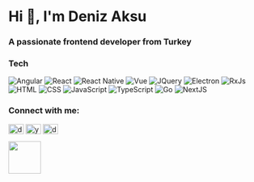 # Hi 👋, I'm Deniz Aksu
### A passionate frontend developer from Turkey

### Tech
<div class="flex flex-wrap"><img class="m-0 h-5" src="https://img.shields.io/badge/-angular-05122A?style=flat&amp;logo=angular&amp;logoColor=red" alt="Angular">&nbsp;<img class="m-0 h-5" src="https://img.shields.io/badge/-react-05122A?style=flat&amp;logo=react" alt="React">&nbsp;<img class="m-0 h-5" src="https://img.shields.io/badge/-react native-05122A?style=flat&amp;logo=react" alt="React Native">&nbsp;<img class="m-0 h-5" src="https://img.shields.io/badge/-vue-05122A?style=flat&amp;logo=vue.js" alt="Vue">&nbsp;<img class="m-0 h-5" src="https://img.shields.io/badge/-jquery-05122A?style=flat&amp;logo=jquery&amp;logoColor=0769AD" alt="JQuery">&nbsp;<img class="m-0 h-5" src="https://img.shields.io/badge/-electron-05122A?style=flat&amp;logo=electron" alt="Electron">&nbsp;<img class="m-0 h-5" src="https://img.shields.io/badge/-rxjs-05122A?style=flat&amp;logo=reactivex&amp;logoColor=B7178C" alt="RxJs">&nbsp;<img class="m-0 h-5" src="https://img.shields.io/badge/-html-05122A?style=flat&amp;logo=html5&amp;logoColor=E34F26" alt="HTML">&nbsp;<img class="m-0 h-5" src="https://img.shields.io/badge/-css-05122A?style=flat&amp;logo=css3&amp;logoColor=1572B6" alt="CSS">&nbsp;<img class="m-0 h-5" src="https://img.shields.io/badge/-javascript-05122A?style=flat&amp;logo=javascript" alt="JavaScript">&nbsp;<img class="m-0 h-5" src="https://img.shields.io/badge/-typescript-05122A?style=flat&amp;logo=typescript" alt="TypeScript">&nbsp;<img class="m-0 h-5" src="https://img.shields.io/badge/-go-05122A?style=flat&amp;logo=go" alt="Go">&nbsp;<img class="m-0 h-5" src="https://img.shields.io/badge/-nextjs-05122A?style=flat&amp;logo=next.js" alt="NextJS">&nbsp;</div>

### Connect with me:
<p align="left">
<a href="https://dev.to/denizyoldas" target="blank"><img align="center" src="https://raw.githubusercontent.com/rahuldkjain/github-profile-readme-generator/master/src/images/icons/Social/devto.svg" alt="denizyoldas" height="20" width="30" /></a>
<a href="https://twitter.com/yoldasaksu" target="blank"><img align="center" src="https://raw.githubusercontent.com/rahuldkjain/github-profile-readme-generator/master/src/images/icons/Social/twitter.svg" alt="yoldasaksu" height="20" width="30" /></a>
<a href="https://linkedin.com/in/denizyoldas" target="blank"><img align="center" src="https://raw.githubusercontent.com/rahuldkjain/github-profile-readme-generator/master/src/images/icons/Social/linked-in-alt.svg" alt="denizyoldas" height="20" width="30" /></a>
<a href="https://medium.com/@yoldasaksu" target="blank"><img align="center" src="https://raw.githubusercontent.com/rahuldkjain/github-profile-readme-generator/master/src/images/icons/Social/medium.svg" alt="@yoldasaksu" height="0" width="30" /></a>
</p>


<a title="Install chatgpt3-prompt Raycast Extension" href="https://www.raycast.com/denizyoldas/chatgpt3-prompt"><img src="https://www.raycast.com/denizyoldas/chatgpt3-prompt/install_button@2x.png" height="64" alt="" style="height: 64px;"></a>
